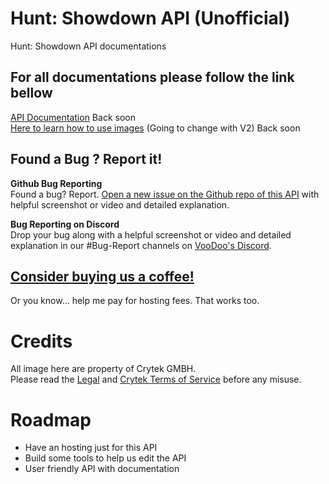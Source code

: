 # Hunt: Showdown API (Unofficial)
Hunt: Showdown API documentations

## For all documentations please follow the link bellow   
[API Documentation](https://huntshowdown-api.herokuapp.com) Back soon   
[Here to learn how to use images](https://huntshowdown-api.herokuapp.com/how-to-use) (Going to change with V2) Back soon

## Found a Bug ? Report it!
**Github Bug Reporting**  
Found a bug? Report. [Open a new issue on the Github repo of this API](https://github.com/dearvoodoo/Hunt-Showdown-API/issues) with helpful screenshot or video and detailed explanation.

**Bug Reporting on Discord**  
Drop your bug along with a helpful screenshot or video and detailed explanation in our #Bug-Report channels on [VooDoo's Discord](https://discord.gg/XeeXPA7).

## [Consider buying us a coffee!](https://ko-fi.com/voodoo_)
Or you know... help me pay for hosting fees. That works too.

# Credits
All image here are property of Crytek GMBH.     
Please read the [Legal](https://www.huntshowdown.com/legal) and [Crytek Terms of Service](https://www.crytek.com/terms) before any misuse.

# Roadmap
* Have an hosting just for this API
* Build some tools to help us edit the API
* User friendly API with documentation
